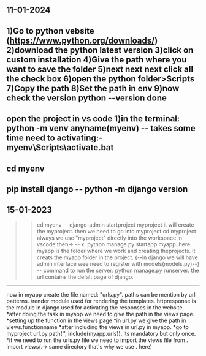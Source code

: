 11-01-2024 
------
1)Go to python vebsite (https://www.python.org/downloads/)
2)download the python latest version
3)click on custom installation
4)Give the path where you want to save the folder
5)next next next click all the check box 
6)open the python folder>Scripts 
7)Copy the path 
8)Set the path in env
9)now check the version python --version
done
-----------------------------------------------------
open the project in vs code
1)in the terminal:
 python -m venv anyname(myenv)
-- takes some time 
 need to activating:- myenv\Scripts\activate.bat
--
 cd myenv
--
pip install django
-- python -m dijango version
------------------------------------------------------
15-01-2023
---
>> cd myenv
-- django-admin startproject myproject
it will create the myproject. 
then we need to go into myproject
>>cd myproject
always we use "myproject" directly into the workspace in vscode
then->
-- x.
python manage.py startapp myapp.
here myapp is the folder where we work and creating theprojects.
it creats the myapp folder in the project.
{--in django we will have admin interface wee need to register with models(models.py)--}
-- command to run the server: python manage.py runserver.
the url contains the defalt page of django.
-----
now in myapp create the file named: "urls.py".
paths can be mention by url patterns.
/render module used for rendering the templates.
httpresponse is the module in django used for activating the responses in the website.
*after doing the task in myapp we need to give the path in the views page.
*setting up the function in the views page 
*in url.py we give the path in views.functionname
*after including the views in url.py in myapp.
*go to myproject url.py path('', include(myapp.urls)), its mandatory but only once.
*if we need to run the urls.py file we need to import the views file 
from . import views(.-> same directory that's why we use . here)

